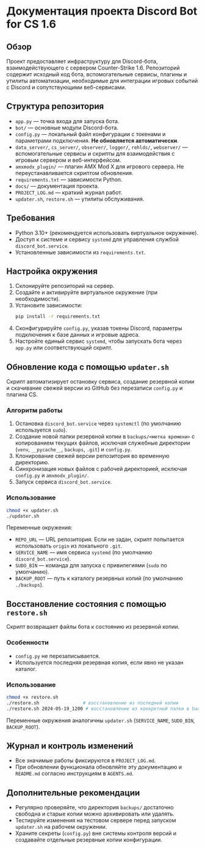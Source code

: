 # Документация проекта Discord Bot for CS 1.6

## Обзор
Проект предоставляет инфраструктуру для Discord-бота, взаимодействующего с сервером Counter-Strike 1.6. Репозиторий содержит исходный код бота, вспомогательные сервисы, плагины и утилиты автоматизации, необходимые для интеграции игровых событий с Discord и сопутствующими веб-сервисами.

## Структура репозитория
- `app.py` — точка входа для запуска бота.
- `bot/` — основные модули Discord-бота.
- `config.py` — локальный файл конфигурации с токенами и параметрами подключения. **Не обновляется автоматически**.
- `data_server/`, `cs_server/`, `observer/`, `logger/`, `rehlds/`, `webserver/` — вспомогательные сервисы и скрипты для взаимодействия с игровым сервером и веб-интерфейсом.
- `amxmodx_plugin/` — плагин AMX Mod X для игрового сервера. Не переустанавливается скриптом обновления.
- `requirements.txt` — зависимости Python.
- `docs/` — документация проекта.
- `PROJECT_LOG.md` — краткий журнал работ.
- `updater.sh`, `restore.sh` — утилиты обслуживания.

## Требования
- Python 3.10+ (рекомендуется использовать виртуальное окружение).
- Доступ к системе и сервису `systemd` для управления службой `discord_bot.service`.
- Установленные зависимости из `requirements.txt`.

## Настройка окружения
1. Склонируйте репозиторий на сервер.
2. Создайте и активируйте виртуальное окружение (при необходимости).
3. Установите зависимости:
   ```bash
   pip install -r requirements.txt
   ```
4. Сконфигурируйте `config.py`, указав токены Discord, параметры подключения к базе данных и игровые адреса.
5. Настройте единый сервис `systemd`, чтобы запускать бота через `app.py` или соответствующий скрипт.

## Обновление кода с помощью `updater.sh`
Скрипт автоматизирует остановку сервиса, создание резервной копии и скачивание свежей версии из GitHub без перезаписи `config.py` и плагина CS.

### Алгоритм работы
1. Остановка `discord_bot.service` через `systemctl` (по умолчанию используется `sudo`).
2. Создание новой папки резервной копии в `backups/<метка времени>` с копированием текущих файлов, исключая служебные директории (`venv`, `__pycache__`, `backups`, `.git`) и `config.py`.
3. Клонирование свежей версии репозитория во временную директорию.
4. Синхронизация новых файлов с рабочей директорией, исключая `config.py` и `amxmodx_plugin/`.
5. Запуск сервиса `discord_bot.service`.

### Использование
```bash
chmod +x updater.sh
./updater.sh
```

Переменные окружения:
- `REPO_URL` — URL репозитория. Если не задан, скрипт попытается использовать `origin` из локального `.git`.
- `SERVICE_NAME` — имя сервиса `systemd` (по умолчанию `discord_bot.service`).
- `SUDO_BIN` — команда для запуска с привилегиями (`sudo` по умолчанию).
- `BACKUP_ROOT` — путь к каталогу резервных копий (по умолчанию `./backups`).

## Восстановление состояния с помощью `restore.sh`
Скрипт возвращает файлы бота к состоянию из резервной копии.

### Особенности
- `config.py` не перезаписывается.
- Используется последняя резервная копия, если явно не указан каталог.

### Использование
```bash
chmod +x restore.sh
./restore.sh                # восстановление из последней копии
./restore.sh 2024-05-19_1200 # восстановление из конкретной папки в backups/
```

Переменные окружения аналогичны `updater.sh` (`SERVICE_NAME`, `SUDO_BIN`, `BACKUP_ROOT`).

## Журнал и контроль изменений
- Все значимые работы фиксируются в `PROJECT_LOG.md`.
- При обновлении функционала обновляйте эту документацию и `README.md` согласно инструкциям в `AGENTS.md`.

## Дополнительные рекомендации
- Регулярно проверяйте, что директория `backups/` достаточно свободна и старые копии можно архивировать или удалять.
- Тестируйте изменения на тестовом сервере перед запуском `updater.sh` на рабочем окружении.
- Храните секреты (`config.py`) вне системы контроля версий и создавайте отдельные резервные копии конфигурации.
